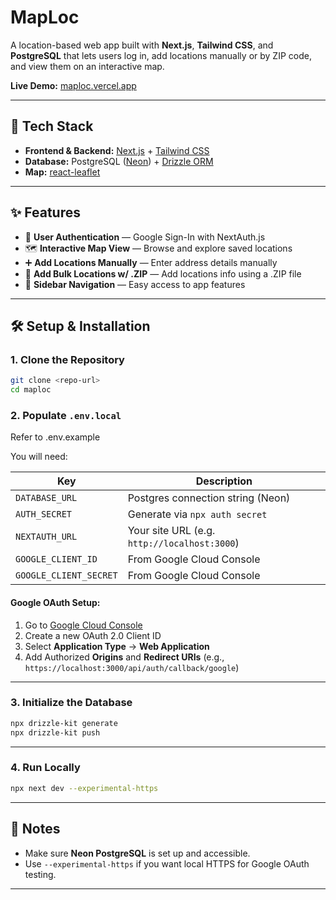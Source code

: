 # MapLoc

A location-based web app built with **Next.js**, **Tailwind CSS**, and **PostgreSQL** that lets users log in, add locations manually or by ZIP code, and view them on an interactive map.

**Live Demo:** [maploc.vercel.app](https://maploc.vercel.app/)

---

## 🚀 Tech Stack

* **Frontend & Backend:** [Next.js](https://nextjs.org/) + [Tailwind CSS](https://tailwindcss.com/)
* **Database:** PostgreSQL ([Neon](https://neon.tech/)) + [Drizzle ORM](https://orm.drizzle.team/)
* **Map:** [react-leaflet](https://react-leaflet.js.org/)

---

## ✨ Features

* 🔑 **User Authentication** — Google Sign-In with NextAuth.js
* 🗺 **Interactive Map View** — Browse and explore saved locations
* ➕ **Add Locations Manually** — Enter address details manually
* 📍 **Add Bulk Locations w/ .ZIP** — Add locations info using a .ZIP file
* 📂 **Sidebar Navigation** — Easy access to app features

---

## 🛠 Setup & Installation

### 1. Clone the Repository

```bash
git clone <repo-url>
cd maploc
```

### 2. Populate `.env.local`
Refer to .env.example

You will need:

| Key                    | Description                                  |
| ---------------------- | -------------------------------------------- |
| `DATABASE_URL`         | Postgres connection string (Neon)            |
| `AUTH_SECRET`          | Generate via `npx auth secret`               |
| `NEXTAUTH_URL`         | Your site URL (e.g. `http://localhost:3000`) |
| `GOOGLE_CLIENT_ID`     | From Google Cloud Console                    |
| `GOOGLE_CLIENT_SECRET` | From Google Cloud Console                    |

#### Google OAuth Setup:

1. Go to [Google Cloud Console](https://console.cloud.google.com/apis/credentials)
2. Create a new OAuth 2.0 Client ID
3. Select **Application Type** → **Web Application**
4. Add Authorized **Origins** and **Redirect URIs** (e.g., `https://localhost:3000/api/auth/callback/google`)

---

### 3. Initialize the Database

```bash
npx drizzle-kit generate
npx drizzle-kit push
```

---

### 4. Run Locally

```bash
npx next dev --experimental-https
```

---

## 📌 Notes

* Make sure **Neon PostgreSQL** is set up and accessible.
* Use `--experimental-https` if you want local HTTPS for Google OAuth testing.

---